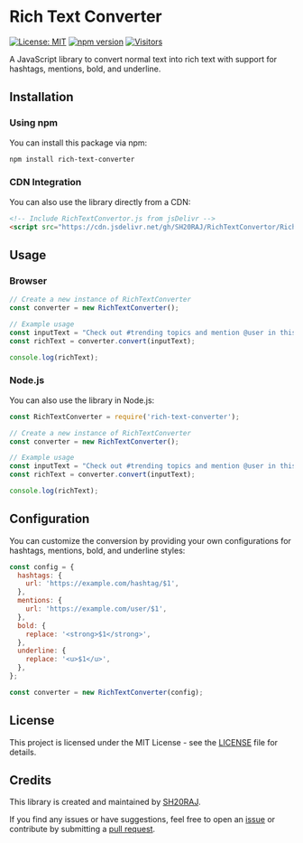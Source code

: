 # Rich Text Converter

[![License: MIT](https://img.shields.io/badge/License-MIT-blue.svg)](https://opensource.org/licenses/MIT)
[![npm version](https://badge.fury.io/js/rich-text-converter.svg)](https://www.npmjs.com/package/rich-text-converter)
[![Visitors](https://api.visitorbadge.io/api/visitors?path=https%3A%2F%2Fgithub.com%2FSH20RAJ%2FRichTextConvertor&labelColor=%23ff8a65&countColor=%23d9e3f0&style=flat)](https://visitorbadge.io/status?path=https%3A%2F%2Fgithub.com%2FSH20RAJ%2FRichTextConvertor)

A JavaScript library to convert normal text into rich text with support for hashtags, mentions, bold, and underline.

## Installation

### Using npm

You can install this package via npm:

```bash
npm install rich-text-converter
```

### CDN Integration

You can also use the library directly from a CDN:

```html
<!-- Include RichTextConvertor.js from jsDelivr -->
<script src="https://cdn.jsdelivr.net/gh/SH20RAJ/RichTextConvertor/RichTextConvertor.min.js"></script>
```

## Usage

### Browser

```javascript
// Create a new instance of RichTextConverter
const converter = new RichTextConverter();

// Example usage
const inputText = "Check out #trending topics and mention @user in this **cool** __text__!";
const richText = converter.convert(inputText);

console.log(richText);
```

### Node.js

You can also use the library in Node.js:

```javascript
const RichTextConverter = require('rich-text-converter');

// Create a new instance of RichTextConverter
const converter = new RichTextConverter();

// Example usage
const inputText = "Check out #trending topics and mention @user in this **cool** __text__!";
const richText = converter.convert(inputText);

console.log(richText);
```

## Configuration

You can customize the conversion by providing your own configurations for hashtags, mentions, bold, and underline styles:

```javascript
const config = {
  hashtags: {
    url: 'https://example.com/hashtag/$1',
  },
  mentions: {
    url: 'https://example.com/user/$1',
  },
  bold: {
    replace: '<strong>$1</strong>',
  },
  underline: {
    replace: '<u>$1</u>',
  },
};

const converter = new RichTextConverter(config);
```

## License

This project is licensed under the MIT License - see the [LICENSE](LICENSE) file for details.

## Credits

This library is created and maintained by [SH20RAJ](https://github.com/SH20RAJ).

If you find any issues or have suggestions, feel free to open an [issue](https://github.com/SH20RAJ/RichTextConvertor/issues) or contribute by submitting a [pull request](https://github.com/SH20RAJ/RichTextConvertor/pulls).
